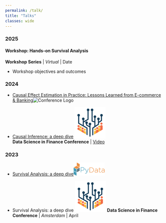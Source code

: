 ```yaml
---
permalink: /talk/
title: "Talks"
classes: wide
---
```

### 2025

#### Workshop: Hands-on Survival Analysis
**Workshop Series** | *Virtual* | Date
- Workshop objectives and outcomes

### 2024

* [Causal Effect Estimation in Practice: Lessons Learned from E-commerce & Banking](https://www.youtube.com/watch?v=pz7QD2GPBlE)<img src="/assets/images/pydata-logo.png.png" alt="Conference Logo" width="100"/>

* [Causal Inference: a deep dive](https://www.youtube.com/watch?v=XTn3Fn-pt3s&t=348s) <img src="/assets/images/dsfc-logo.png" alt="Conference Logo" width="100"/>  
**Data Science in Finance Conference** | [Video](https://www.youtube.com/watch?v=XTn3Fn-pt3s&t=348s) 


### 2023

* [Survival Analysis: a deep dive](https://www.youtube.com/watch?v=I33h5-GmHSM)<img src="/assets/images/pydata-logo.png" alt="Conference Logo" width="100"/>  

* Survival Analysis: a deep dive <img src="/assets/images/dsfc-logo.png" alt="Conference Logo" width="100"/>
**Data Science in Finance Conference** | *Amsterdam* | April

